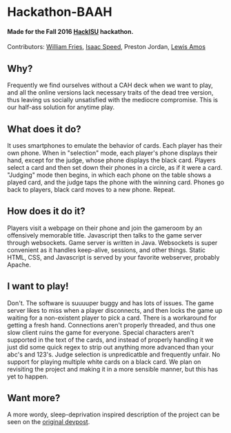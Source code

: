 # Hackathon-BAAH
#### Made for the Fall 2016 [HackISU](http://hackisu.org/) hackathon.
Contributors: [William Fries](https://github.com/FriesW), [Isaac Speed](https://github.com/isaacspeed), Preston Jordan, [Lewis Amos](https://github.com/LewisII)

## Why?
Frequently we find ourselves without a CAH deck when we want to play, and all the online versions lack necessary traits of the dead tree version, thus leaving us socially unsatisfied with the mediocre compromise. This is our half-ass solution for anytime play.

## What does it do?
It uses smartphones to emulate the behavior of cards. Each player has their own phone. When in "selection" mode, each player's phone displays their hand, except for the judge, whose phone displays the black card. Players select a card and then set down their phones in a circle, as if it were a card. "Judging" mode then begins, in which each phone on the table shows a played card, and the judge taps the phone with the winning card. Phones go back to players, black card moves to a new phone. Repeat.

## How does it do it?
Players visit a webpage on their phone and join the gameroom by an offensively memorable title. Javascript then talks to the game server through websockets. Game server is written in Java. Websockets is super convenient as it handles keep-alive, sessions, and other things. Static HTML, CSS, and Javascript is served by your favorite webserver, probably Apache.

## I want to play!
Don't. The software is suuuuper buggy and has lots of issues. The game server likes to miss when a player disconnects, and then locks the game up waiting for a non-existent player to pick a card. There is a workaround for getting a fresh hand. Connections aren't properly threaded, and thus one slow client ruins the game for everyone. Special characters aren't supported in the text of the cards, and instead of properly handling it we just did some quick regex to strip out anything more advanced than your abc's and 123's. Judge selection is unpredicatble and frequently unfair. No support for playing multiple white cards on a black card. We plan on revisiting the project and making it in a more sensible manner, but this has yet to happen.

## Want more?
A more wordy, sleep-deprivation inspired description of the project can be seen on the [original devpost](https://devpost.com/software/bad-apples-against-humanity).
